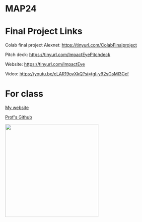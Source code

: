 # MAP24
# Final Project Links

Colab final project Alexnet: https://tinyurl.com/ColabFinalproject

Pitch deck: https://tinyurl.com/ImpactEyePitchdeck

Website: https://tinyurl.com/ImpactEye

Video: https://youtu.be/eLAR19ovXkQ?si=tgl-y92sGsMl3Cef

# For class

[My website](https://jg220.github.io/MAP24/)

[Prof's Github](https://github.com/williamedwardhahn/MathData24)

<img src="https://logos-world.net/wp-content/uploads/2020/06/Florida-Atlantic-Owls-Logo.png" width=300>
